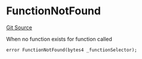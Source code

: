 # FunctionNotFound
[Git Source](https://github.com/thrackle-io/tron/blob/7030db34eb7187742ede73deed40ef4d7dddaa1b/src/client/token/handler/diamond/HandlerDiamond.sol)

When no function exists for function called


```solidity
error FunctionNotFound(bytes4 _functionSelector);
```


